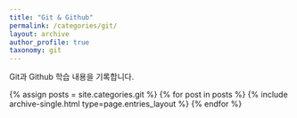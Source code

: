 ```yaml
---
title: "Git & Github"
permalink: /categories/git/
layout: archive
author_profile: true
taxonomy: git
---
```


Git과 Github 학습 내용을 기록합니다.

{% assign posts = site.categories.git %}
{% for post in posts %} {% include archive-single.html type=page.entries_layout %} {% endfor %}
